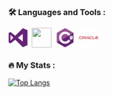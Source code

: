 <!--
### Hi there 👋
**CoderDamian/CoderDamian** is a ✨ _special_ ✨ repository because its `README.md` (this file) appears on your GitHub profile.

Here are some ideas to get you started:

- 🔭 I’m currently working on ...
- 🌱 I’m currently learning ...
- 👯 I’m looking to collaborate on ...
- 🤔 I’m looking for help with ...
- 💬 Ask me about ...
- 📫 How to reach me: ...
- 😄 Pronouns: ...
- ⚡ Fun fact: ...
-->

### :hammer_and_wrench: Languages and Tools :
<div>
  <img src="https://github.com/devicons/devicon/blob/master/icons/visualstudio/visualstudio-plain.svg" alt="Visual Studio" width="40" height="40"/>&nbsp;
  <img src="https://user-images.githubusercontent.com/25181517/121405754-b4f48f80-c95d-11eb-8893-fc325bde617f.png" width="40" height="40"/>&nbsp;
  <img src="https://github.com/devicons/devicon/blob/master/icons/csharp/csharp-original.svg" alt="C#" width="40" height="40"/>&nbsp;
  <img src="https://github.com/devicons/devicon/blob/master/icons/oracle/oracle-original.svg" alt="OracleC#" width="40" height="40"/>&nbsp;
</div>


</div>

### :fire: My Stats :
[![Top Langs](https://github-readme-stats.vercel.app/api/top-langs/?username=coderdamian&layout=compact)](https://github.com/coderdamian/github-readme-stats)
